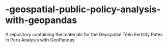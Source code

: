 # -geospatial-public-policy-analysis-with-geopandas
A repository containing the materials for the Geospatial Teen Fertility Rates in Peru Analysis with GeoPandas.
